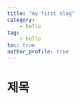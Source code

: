 ```yaml
---
title: "my first blog"
category:
    - hello
tag: 
    - hello
toc: true
author_profile: true
---
```


# 제목